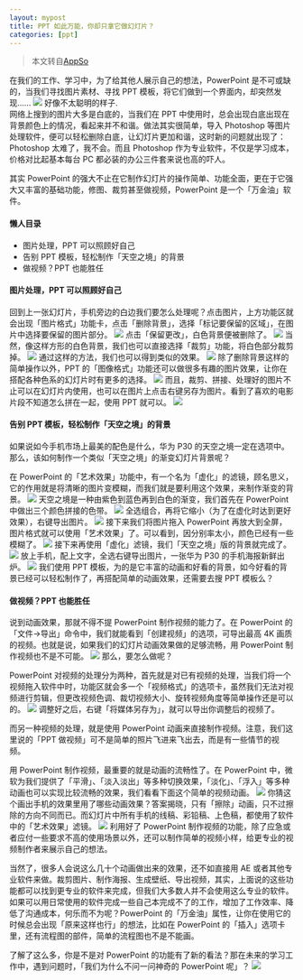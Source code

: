 ```yaml
---
layout: mypost
title: PPT 如此万能，你却只拿它做幻灯片？
categories: [ppt]
---
```


>本文转自[AppSo](https://blog.web-lab.ml/go/https://www.ifanr.com/app/1238754 "Appso")    

在我们的工作、学习中，为了给其他人展示自己的想法，PowerPoint 是不可或缺的，当我们寻找图片素材、寻找 PPT 模板，将它们做到一个界面内，却突然发现……
![](https://s3.ifanr.com/wp-content/uploads/2019/07/1-53.jpg!720)
好像不太聪明的样子.     
网络上搜到的图片大多是白底的，当我们在 PPT 中使用时，总会出现白底出现在背景颜色上的情况，看起来并不和谐。做法其实很简单，导入 Photoshop 等图片处理软件，便可以轻松删除白底，让幻灯片更加和谐，这时新的问题就出现了：Photoshop 太难了，我不会。而且 Photoshop 作为专业软件，不仅是学习成本，价格对比起基本每台 PC 都必装的办公三件套来说也高的吓人。     

其实 PowerPoint 的强大不止在它制作幻灯片的操作简单、功能全面，更在于它强大又丰富的基础功能，修图、裁剪甚至做视频，PowerPoint 是一个「万金油」软件。
#### 懒人目录
- 图片处理，PPT 可以照顾好自己
- 告别 PPT 模板，轻松制作「天空之境」的背景
- 做视频？PPT 也能胜任

#### 图片处理，PPT 可以照顾好自己
回到上一张幻灯片，手机旁边的白边我们要怎么处理呢？点击图片，上方功能区就会出现「图片格式」功能卡，点击「删除背景」，选择「标记要保留的区域」，在图片中选择要保留的图片部分。
![](https://s3.ifanr.com/wp-content/uploads/2019/07/2-45.jpg!720)
点击「保留更改」，白色背景便被删除了。
![](https://s3.ifanr.com/wp-content/uploads/2019/07/3-37.jpg!720)
当然，像这样方形的白色背景，我们也可以直接选择「裁剪」功能，将白色部分裁剪掉。
![](https://s3.ifanr.com/wp-content/uploads/2019/07/4-35.jpg!720)
通过这样的方法，我们也可以得到类似的效果。
![](https://s3.ifanr.com/wp-content/uploads/2019/07/5-29.jpg!720)
除了删除背景这样的简单操作以外，PPT 的「图像格式」功能还可以做很多有趣的图片效果，让你在搭配各种色系的幻灯片时有更多的选择。
![](https://s3.ifanr.com/wp-content/uploads/2019/07/6-2.gif)
而且，裁剪、拼接、处理好的图片不止可以在幻灯片内使用，也可以在图片上点击右键另存为图片。看到了喜欢的电影片段不知道怎么拼在一起，使用 PPT 就可以。
![](https://s3.ifanr.com/wp-content/uploads/2019/07/7-24.jpg!720)
#### 告别 PPT 模板，轻松制作「天空之境」的背景
如果说如今手机市场上最美的配色是什么，华为 P30 的天空之境一定在选项中。那么，该如何制作一个类似「天空之境」的渐变幻灯片背景呢？      

在 PowerPoint 的「艺术效果」功能中，有一个名为「虚化」的滤镜，顾名思义，它的作用就是将清晰的图片变模糊，而我们就是要利用这个效果，来制作渐变的背景。
![](https://s3.ifanr.com/wp-content/uploads/2019/07/8-27.jpg!720)
天空之境是一种由紫色到蓝色再到白色的渐变，我们首先在 PowerPoint 中做出三个颜色拼接的色带。
![](https://s3.ifanr.com/wp-content/uploads/2019/07/9-28.jpg!720)
全选组合，再将它缩小（为了在虚化时达到更好效果），右键导出图片。
![](https://s3.ifanr.com/wp-content/uploads/2019/07/10-21.jpg!720)
接下来我们将图片拖入 PowerPoint 再放大到全屏，图片格式就可以使用「艺术效果」了。可以看到，因分别率太小，颜色已经有一些模糊了。
![](https://s3.ifanr.com/wp-content/uploads/2019/07/11-23.jpg!720)
接下来再使用「虚化」滤镜，我们「天空之境」版的背景就完成了。
![](https://s3.ifanr.com/wp-content/uploads/2019/07/12-17.jpg!720)
放上手机，配上文字，全选右键导出图片，一张华为 P30 的手机海报新鲜出炉。
![](https://s3.ifanr.com/wp-content/uploads/2019/07/13-4.png!720)
我们使用 PPT 模板，为的是它丰富的动画和好看的背景，如今好看的背景已经可以轻松制作了，再搭配简单的动画效果，还需要去搜 PPT 模板么？
#### 做视频？PPT 也能胜任
说到动画效果，那就不得不提 PowerPoint 制作视频的能力了。在 PowerPoint 的「文件→导出」命令中，我们就能看到「创建视频」的选项，可导出最高 4K 画质的视频。也就是说，如果我们的幻灯片动画效果做的足够流畅，用 PowerPoint 制作视频也不是不可能。
![](https://s3.ifanr.com/wp-content/uploads/2019/07/14-11.jpg!720)
那么，要怎么做呢？

PowerPoint 对视频的处理分为两种，首先就是对已有视频的处理，当我们将一个视频拖入软件中时，功能区就会多一个「视频格式」的选项卡，虽然我们无法对视频进行剪辑，但更改视频色调、裁切视频大小、旋转视频角度等简单操作还是可以的。
![](https://s3.ifanr.com/wp-content/uploads/2019/07/15-12.jpg!720)
调整好之后，右键「将媒体另存为」，就可以导出你调整后的视频了。

而另一种视频的处理，就是使用 PowerPoint 动画来直接制作视频。注意，我们这里说的「PPT 做视频」可不是简单的照片飞进来飞出去，而是有一些情节的视频。

用 PowerPoint 制作视频，最重要的就是动画的流畅性了。在 PowerPoint 中，微软为我们提供了「平滑」、「淡入淡出」等多种切换效果，「淡化」、「浮入」等多种动画也可以实现比较流畅的效果，我们看看下面这个简单的视频动画。
![](https://s3.ifanr.com/wp-content/uploads/2019/07/17-1.gif)
你猜这个画出手机的效果里用了哪些动画效果？答案揭晓，只有「擦除」动画，只不过擦除的方向不同而已。而幻灯片中所有手机的线稿、彩铅稿、上色稿，都使用了软件中的「艺术效果」滤镜。
![](https://s3.ifanr.com/wp-content/uploads/2019/07/18-8.jpg!720)
利用好了 PowerPoint 制作视频的功能，除了应急或者应付一些要求不高的使用场景以外，还可以制作简单的视频小样，给更专业的视频制作者来展示自己的想法。

当然了，很多人会说这么几十个动画做出来的效果，还不如直接用 AE 或者其他专业软件来做。裁剪图片、制作海报、生成壁纸、导出视频，其实，上面说的这些功能都可以找到更专业的软件来完成，但我们大多数人并不会使用这么专业的软件。如果可以用日常使用的软件完成一些自己本完成不了的工作，增加了工作效率、降低了沟通成本，何乐而不为呢？PowerPoint 的「万金油」属性，让你在使用它的时候总会出现「原来这样也行」的想法，比如在 PowerPoint 的「插入」选项卡里，还有流程图的部件，简单的流程图也不是不能画。

了解了这么多，你是不是对 PowerPoint 的功能有了新的看法？那在未来的学习工作中，遇到问题时，「我们为什么不问一问神奇的 PowerPoint 呢」？
![](https://s3.ifanr.com/wp-content/uploads/2019/07/19-7.jpg!720)
